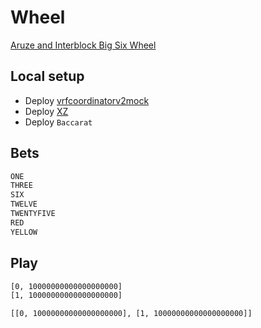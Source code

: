 # Wheel

[Aruze and Interblock Big Six Wheel](https://wizardofodds.com/games/big-six)

## Local setup

- Deploy [vrfcoordinatorv2mock](https://docs.chain.link/vrf/v2/subscription/examples/test-locally)
- Deploy [XZ](https://github.com/chain-xz/chain-xz/blob/main/token.sol)
- Deploy `Baccarat`

## Bets

```txt
ONE
THREE
SIX
TWELVE
TWENTYFIVE
RED
YELLOW
```

## Play

```txt
[0, 10000000000000000000]
[1, 10000000000000000000]

[[0, 10000000000000000000], [1, 10000000000000000000]]
```

